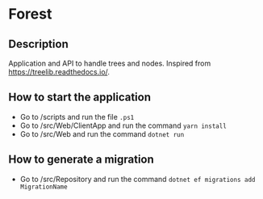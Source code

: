 # Forest

## Description

Application and API to handle trees and nodes. Inspired from https://treelib.readthedocs.io/.

## How to start the application

- Go to /scripts and run the file `.ps1`
- Go to /src/Web/ClientApp and run the command `yarn install`
- Go to /src/Web and run the command `dotnet run`

## How to generate a migration

- Go to /src/Repository and run the command `dotnet ef migrations add MigrationName`